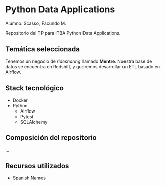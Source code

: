 # Python Data Applications
Alumno: Scasso, Facundo M.

Repositorio del TP para ITBA Python Data Applications.

## Temática seleccionada

Tenemos un negocio de *ridesharing* llamado **Mentre**.
Nuestra base de datos se encuentra en Redshift, y queremos desarrollar un ETL basado en Airflow.

## Stack tecnológico

- Docker
- Python
    - Airflow
    - Pytest
    - SQLAlchemy

## Composición del repositorio

...

## Recursos utilizados

- [Spanish Names](https://github.com/marcboquet/spanish-names)
